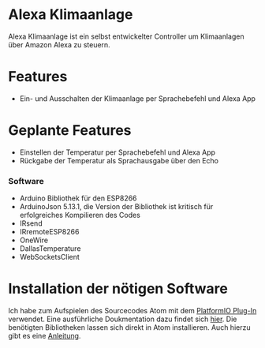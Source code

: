 # Alexa Klimaanlage


Alexa Klimaanlage ist ein selbst entwickelter Controller um Klimaanlagen über Amazon Alexa zu steuern.
# Features
  - Ein- und Ausschalten der Klimaanlage per Sprachebefehl und Alexa App
# Geplante Features
 - Einstellen der Temperatur per Sprachebefehl und Alexa App
 - Rückgabe der Temperatur als Sprachausgabe über den Echo
### Software
- Arduino Bibliothek für den ESP8266 
- ArduinoJson 5.13.1, die Version der Bibliothek ist kritisch für erfolgreiches Kompilieren des Codes
- IRsend
- IRremoteESP8266
- OneWire
- DallasTemperature
- WebSocketsClient
# Installation der nötigen Software
Ich habe zum Aufspielen des Sourcecodes Atom mit dem [PlatformIO Plug-In](https://platformio.org/) verwendet. Eine ausführliche Doukmentation dazu findet sich [hier](https://docs.platformio.org/en/latest/).
Die benötigten Bibliotheken lassen sich direkt in Atom installieren. Auch hierzu gibt es eine [Anleitung](https://docs.platformio.org/en/latest/librarymanager/index.html).



